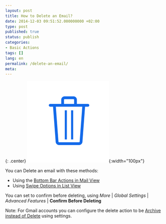 ```yaml
---
layout: post
title: How to Delete an Email?
date: 2014-12-03 09:51:52.000000000 +02:00
type: post
published: true
status: publish
categories:
- Basic Actions
tags: []
lang: en
permalink: /delete-an-email/
meta:
---
```


{: .center}
![Trash Folder](/assets/folder_trash.png){:width="100px"}

You can Delete an email with these methods:

* Using the [Bottom Bar Actions in Mail View](/bottom-bar-options-type-mail/)
* Using [Swipe Options in List View](/swipe-menu-options-type-mail/)

You can set to confirm before deleting, using *More* \| *Global Settings* \| *Advanced Features* \| **Confirm Before Deleting**

Note: For Gmail accounts you can configure the delete action to be [Archive instead of Delete](/gmails-all-mail-folder-typemail/) using settings.
